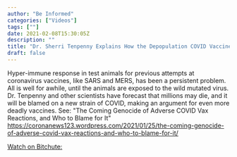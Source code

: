 ```yaml
---
author: "Be Informed"
categories: ["Videos"]
tags: [""]
date: 2021-02-08T15:30:05Z
description: ""
title: "Dr. Sherri Tenpenny Explains How the Depopulation COVID Vaccines Will Start Working in 3-6 Months"
draft: false
---
```


Hyper-immune response in test animals for previous attempts at  coronavirus vaccines, like SARS and MERS, has been a persistent problem. All is well for awhile, until the animals are exposed to the wild  mutated virus. Dr. Tenpenny and other scientists have forecast that  millions may die, and it will be blamed on a new strain of COVID, making an argument for even more deadly vaccines. See: "The Coming Genocide of Adverse COVID Vax Reactions, and Who to Blame for It" https://coronanews123.wordpress.com/2021/01/25/the-coming-genocide-of-adverse-covid-vax-reactions-and-who-to-blame-for-it/  

[Watch on Bitchute:](https://www.bitchute.com/video/j7D2eBFmnvH5/)